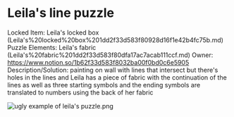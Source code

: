 # Leila's line puzzle

Locked Item: Leila's locked box (Leila's%20locked%20box%201dd2f33d583f80928d16f1e42b4fc75b.md)
Puzzle Elements: Leila's fabric (Leila's%20fabric%201dd2f33d583f80dfa17ac7acab111ccf.md)
Owner: https://www.notion.so/1b62f33d583f8032ba00f0bd0c6e5905
Description/Solution: painting on wall with lines that intersect but there's holes in the lines and Leila has a piece of fabric with the continuation of the lines as well as three starting symbols and the ending symbols are translated to numbers using the back of her fabric

![ugly example of leila's puzzle.png](ugly_example_of_leilas_puzzle.png)